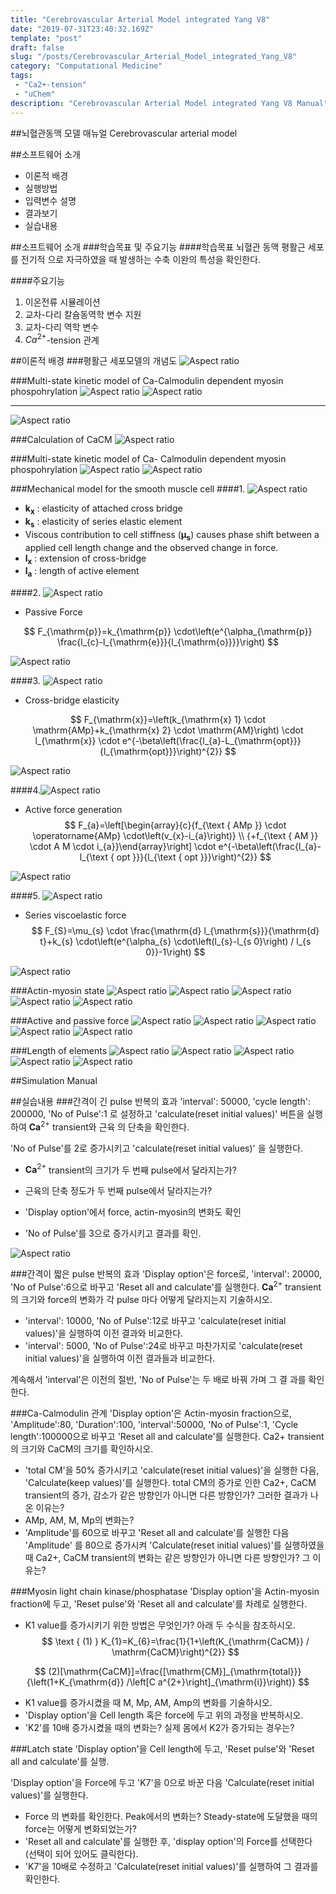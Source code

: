 ```yaml
---
title: "Cerebrovascular Arterial Model integrated Yang V8"
date: "2019-07-31T23:40:32.169Z"
template: "post"
draft: false
slug: "/posts/Cerebrovascular_Arterial_Model_integrated_Yang_V8"
category: "Computational Medicine"
tags: 
 - "Ca2+-tension"
 - "uChem"
description: "Cerebrovascular Arterial Model integrated Yang V8 Manual"
---
```

##뇌혈관동맥 모델 매뉴얼 Cerebrovascular arterial model

##소프트웨어 소개
- 이론적 배경
- 실행방법
- 입력변수 설명
- 결과보기
- 실습내용
           
##소프트웨어 소개
###학습목표 및 주요기능
####학습목표
뇌혈관 동맥 평활근 세포를 전기적 으로 자극하였을 때 발생하는 수축 이완의 특성을 확인한다.

####주요기능
1. 이온전류 시뮬레이션
2. 교차-다리 칼슘동역학 변수 지원 
3. 교차-다리 역학 변수
4. $C a^{2+}$-tension 관계

  
##이론적 배경
###평활근 세포모델의 개념도
![Aspect ratio](/media/POST/000010/0.jpg)

###Multi-state kinetic model of Ca-Calmodulin dependent myosin phospohrylation
![Aspect ratio](/media/POST/000010/1.jpg)
![Aspect ratio](/media/POST/000010/2.jpg)

---------------------------------------------------------------------------------------------

![Aspect ratio](/media/POST/000010/3.jpg)

###Calculation of CaCM
![Aspect ratio](/media/POST/000010/4.jpg)

###Multi-state kinetic model of Ca- Calmodulin dependent myosin phospohrylation
![Aspect ratio](/media/POST/000010/5.jpg)
![Aspect ratio](/media/POST/000010/6.jpg)

###Mechanical model for the smooth muscle cell
####1. ![Aspect ratio](/media/POST/000010/7.jpg)

- $\mathbf{k}_{\mathbf{x}}$ : elasticity of attached cross bridge
- $\mathbf{k}_{\mathbf{s}}$ : elasticity of series elastic element
- Viscous contribution to cell stiffness ($\boldsymbol{\mu}_{\mathbf{s}}$) causes phase shift between a applied cell length change and the observed change in force.
- $\mathbf{l}_{\mathbf{x}}$ : extension of cross-bridge
- $\mathbf{l}_{\mathbf{a}}$ : length of active element
   

####2. ![Aspect ratio](/media/POST/000010/8.jpg)

- Passive Force

$$
F_{\mathrm{p}}=k_{\mathrm{p}} \cdot\left(e^{\alpha_{\mathrm{p}} \frac{l_{c}-l_{\mathrm{e}}}{l_{\mathrm{o}}}}\right)
$$

![Aspect ratio](/media/POST/000010/9.jpg)


####3. ![Aspect ratio](/media/POST/000010/10.jpg)

- Cross-bridge elasticity

$$
F_{\mathrm{x}}=\left(k_{\mathrm{x} 1} \cdot \mathrm{AMp}+k_{\mathrm{x} 2} \cdot \mathrm{AM}\right) \cdot l_{\mathrm{x}} \cdot e^{-\beta\left(\frac{l_{a}-L_{\mathrm{opt}}}{l_{\mathrm{opt}}}\right)^{2}}
$$

![Aspect ratio](/media/POST/000010/11.jpg)


####4.![Aspect ratio](/media/POST/000010/12.jpg)

- Active force generation
$$
F_{a}=\left[\begin{array}{c}{f_{\text { AMp }} \cdot \operatorname{AMp} \cdot\left(v_{x}-i_{a}\right)} \\ {+f_{\text { AM }} \cdot A M \cdot i_{a}}\end{array}\right] \cdot e^{-\beta\left(\frac{l_{a}-l_{\text { opt }}}{l_{\text { opt }}}\right)^{2}}
$$

![Aspect ratio](/media/POST/000010/13.jpg)

####5. ![Aspect ratio](/media/POST/000010/14.jpg)

- Series viscoelastic force
$$
F_{S}=\mu_{s} \cdot \frac{\mathrm{d} l_{\mathrm{s}}}{\mathrm{d} t}+k_{s} \cdot\left(e^{\alpha_{s} \cdot\left(l_{s}-l_{s 0}\right) / l_{s 0}}-1\right)
$$

![Aspect ratio](/media/POST/000010/15.jpg)


###Actin-myosin state
![Aspect ratio](/media/POST/000010/16.jpg)
![Aspect ratio](/media/POST/000010/17.jpg)
![Aspect ratio](/media/POST/000010/18.jpg)
![Aspect ratio](/media/POST/000010/19.jpg)
![Aspect ratio](/media/POST/000010/20.jpg)



###Active and passive force
![Aspect ratio](/media/POST/000010/21.jpg)
![Aspect ratio](/media/POST/000010/22.jpg)
![Aspect ratio](/media/POST/000010/23.jpg)
![Aspect ratio](/media/POST/000010/24.jpg)
![Aspect ratio](/media/POST/000010/25.jpg)



###Length of elements
![Aspect ratio](/media/POST/000010/26.jpg)
![Aspect ratio](/media/POST/000010/27.jpg)
![Aspect ratio](/media/POST/000010/28.jpg)
![Aspect ratio](/media/POST/000010/29.jpg)
![Aspect ratio](/media/POST/000010/30.jpg)

##Simulation Manual


##실습내용
###간격이 긴 pulse 반복의 효과
'interval': 50000, 'cycle length': 200000, 'No of Pulse':1 로 설정하고 'calculate(reset initial values)' 버튼을 실행하여 $\mathbf{C a}^{2+}$ transient와 근육 의 단축을 확인한다.

'No of Pulse'를 2로 증가시키고 'calculate(reset initial values)' 을 실행한다.

- $\mathbf{C a}^{2+}$ transient의 크기가 두 번째 pulse에서 달라지는가?

- 근육의 단축 정도가 두 번째 pulse에서 달라지는가?

- 'Display option'에서 force, actin-myosin의 변화도 확인

- 'No of Pulse'를 3으로 증가시키고 결과를 확인.

![Aspect ratio](/media/POST/000010/31.jpg)


###간격이 짧은 pulse 반복의 효과
'Display option'은 force로, 'interval': 20000, 'No of Pulse':6으로 바꾸고 'Reset all and calculate'를 실행한다. $\mathbf{C a}^{2+}$ transient의 크기와 force의 변화가 각 pulse 마다 어떻게 달라지는지 기술하시오.

- 'interval': 10000, 'No of Pulse':12로 바꾸고 'calculate(reset initial values)'을 실행하여 이전 결과와 비교한다.
- 'interval': 5000, 'No of Pulse':24로 바꾸고 마찬가지로 'calculate(reset initial values)'을 실행하여 이전 결과들과 비교한다.

계속해서 'interval'은 이전의 절반, 'No of Pulse'는 두 배로 바꿔 가며 그 결 과를 확인한다.
  
###Ca-Calmodulin 관계
'Display option'은 Actin-myosin fraction으로, 'Amplitude':80, 'Duration':100, 'interval':50000, 'No of Pulse':1, 'Cycle length':100000으로 바꾸고 'Reset all and calculate'를 실행한다. Ca2+ transient의 크기와 CaCM의 크기를 확인하시오.

- 'total CM'을 50% 증가시키고 'calculate(reset initial values)'을 실행한 다음, 'Calculate(keep values)'를 실행한다. total CM의 증가로 인한 Ca2+, CaCM transient의 증가, 감소가 같은 방향인가 아니면 다른 방향인가? 그러한 결과가 나 온 이유는?
- AMp, AM, M, Mp의 변화는?
- 'Amplitude'를 60으로 바꾸고 'Reset all and calculate'를 실행한 다음 'Amplitude' 를 80으로 증가시켜 'Calculate(reset initial values)'를 실행하였을 때 Ca2+, CaCM transient의 변화는 같은 방향인가 아니면 다른 방향인가? 그 이유는?
  

###Myosin light chain kinase/phosphatase
'Display option'을 Actin-myosin fraction에 두고, 'Reset pulse'와 'Reset all
and calculate'를 차례로 실행한다.
- K1 value를 증가시키기 위한 방법은 무엇인가? 아래 두 수식을 참조하시오.
$$
\text { (1) } K_{1}=K_{6}=\frac{1}{1+\left(K_{\mathrm{CaCM}} / \mathrm{CaCM}\right)^{2}}
$$

$$
(2)[\mathrm{CaCM}]=\frac{[\mathrm{CM}]_{\mathrm{total}}}{\left(1+K_{\mathrm{d}} /\left[C a^{2+}\right]_{\mathrm{i}}\right)}
$$


- K1 value를 증가시켰을 때 M, Mp, AM, Amp의 변화를 기술하시오.
- 'Display option'을 Cell length 혹은 force에 두고 위의 과정을 반복하시오.
- 'K2'를 10배 증가시켰을 때의 변화는? 실제 몸에서 K2가 증가되는 경우는?
        

###Latch state
'Display option'을 Cell length에 두고, 'Reset pulse'와 'Reset all and calculate'를 실행.

'Display option'을 Force에 두고 'K7'을 0으로 바꾼 다음 'Calculate(reset initial values)'를 실행한다.
- Force 의 변화를 확인한다. Peak에서의 변화는? Steady-state에 도달했을 때의 force는 어떻게 변화되었는가?
- 'Reset all and calculate'를 실행한 후, 'display option'의 Force를 선택한다 (선택이 되어 있어도 클릭한다).
- 'K7'을 10배로 수정하고 'Calculate(reset initial values)'를 실행하여 그 결과를 확인한다.
  